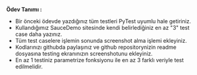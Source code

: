 **Ödev Tanımı :** 
- Bir önceki ödevde yazdığınız tüm testleri PyTest uyumlu hale getiriniz.
- Kullandığımız SauceDemo sitesinde kendi belirlediğiniz en az "3" test case daha yazınız.
- Tüm test caselere işlemin sonunda screenshot alma işlemi ekleyiniz.
- Kodlarınızı githubda paylaşınız ve github repositorynizin readme dosyasına testing ekranınızın screenshotunu ekleyiniz.
- En az 1 testiniz parametrize fonksiyonu ile en az 3 farklı veriyle test edilmelidir.